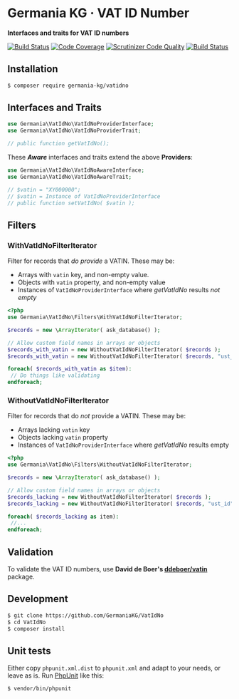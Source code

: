 # Germania KG · VAT ID Number

**Interfaces and traits for VAT ID numbers**

[![Build Status](https://travis-ci.org/GermaniaKG/VatIdNo.svg?branch=master)](https://travis-ci.org/GermaniaKG/VatIdNo)
[![Code Coverage](https://scrutinizer-ci.com/g/GermaniaKG/VatIdNo/badges/coverage.png?b=master)](https://scrutinizer-ci.com/g/GermaniaKG/VatIdNo/?branch=master)
[![Scrutinizer Code Quality](https://scrutinizer-ci.com/g/GermaniaKG/VatIdNo/badges/quality-score.png?b=master)](https://scrutinizer-ci.com/g/GermaniaKG/VatIdNo/?branch=master)
[![Build Status](https://scrutinizer-ci.com/g/GermaniaKG/VatIdNo/badges/build.png?b=master)](https://scrutinizer-ci.com/g/GermaniaKG/VatIdNo/build-status/master)


## Installation

```bash
$ composer require germania-kg/vatidno
```



## Interfaces and Traits

```php
use Germania\VatIdNo\VatIdNoProviderInterface;
use Germania\VatIdNo\VatIdNoProviderTrait;

// public function getVatIdNo();
```

These ***Aware*** interfaces and traits extend the above **Providers**:

```php
use Germania\VatIdNo\VatIdNoAwareInterface;
use Germania\VatIdNo\VatIdNoAwareTrait;

// $vatin = "XY000000";
// $vatin = Instance of VatIdNoProviderInterface
// public function setVatIdNo( $vatin );
```

## Filters

### WithVatIdNoFilterIterator

Filter for records that *do provide* a VATIN. These may be:

- Arrays with `vatin` key, and non-empty value. 
- Objects with `vatin` property, and non-empty value
- Instances of `VatIdNoProviderInterface`  where *getVatIdNo* results *not empty*

```php
<?php
use Germania\VatIdNo\Filters\WithVatIdNoFilterIterator;

$records = new \ArrayIterator( ask_database() );

// Allow custom field names in arrays or objects
$records_with_vatin = new WithoutVatIdNoFilterIterator( $records );
$records_with_vatin = new WithoutVatIdNoFilterIterator( $records, "ust_id" );

foreach( $records_with_vatin as $item):
 // Do things like validating
endforeach;
```



### WithoutVatIdNoFilterIterator

Filter for records that do *not* provide a VATIN. These may be:

- Arrays lacking `vatin` key
- Objects lacking `vatin` property
- Instances of `VatIdNoProviderInterface`  where *getVatIdNo* results empty

```php
<?php
use Germania\VatIdNo\Filters\WithoutVatIdNoFilterIterator;

$records = new \ArrayIterator( ask_database() );

// Allow custom field names in arrays or objects
$records_lacking = new WithoutVatIdNoFilterIterator( $records );
$records_lacking = new WithoutVatIdNoFilterIterator( $records, "ust_id" );

foreach( $records_lacking as item):
 //...
endforeach;
```





## Validation

To validate the VAT ID numbers, use **David de Boer's [ddeboer/vatin](https://github.com/ddeboer/vatin)** package.


## Development

```bash
$ git clone https://github.com/GermaniaKG/VatIdNo
$ cd VatIdNo
$ composer install
```


## Unit tests

Either copy `phpunit.xml.dist` to `phpunit.xml` and adapt to your needs, or leave as is. 
Run [PhpUnit](https://phpunit.de/) like this:

```bash
$ vendor/bin/phpunit
```
